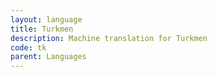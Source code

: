 ```yaml
---
layout: language
title: Turkmen
description: Machine translation for Turkmen
code: tk
parent: Languages
---
```

